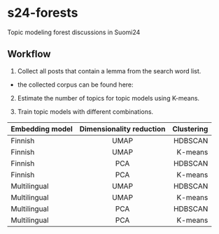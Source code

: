 # s24-forests
Topic modeling forest discussions in Suomi24

## Workflow

1. Collect all posts that contain a lemma from the search word list.
- the collected corpus can be found here:

2. Estimate the number of topics for topic models using K-means.

3. Train topic models with different combinations.

| Embedding model              | Dimensionality reduction | Clustering |
| :---------------- | :------: | ----: |
| Finnish       |   UMAP  | HDBSCAN |
| Finnish       |   UMAP  | K-means |
| Finnish       |   PCA  | HDBSCAN |
| Finnish       |   PCA  | K-means |
| Multilingual      |   UMAP  | HDBSCAN |
| Multilingual       |   UMAP  | K-means |
| Multilingual       |   PCA  | HDBSCAN |
| Multilingual       |   PCA  | K-means |
